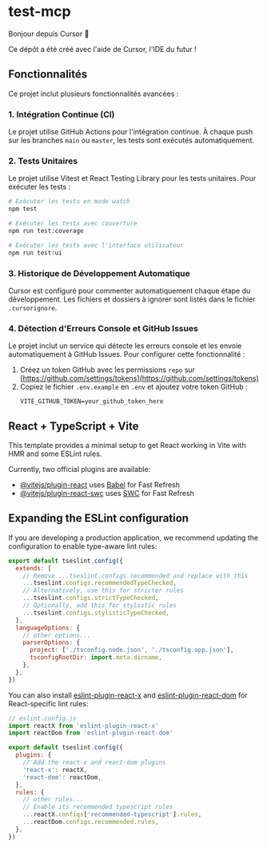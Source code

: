 # test-mcp

Bonjour depuis Cursor 👋

Ce dépôt a été créé avec l'aide de Cursor, l'IDE du futur !

## Fonctionnalités

Ce projet inclut plusieurs fonctionnalités avancées :

### 1. Intégration Continue (CI)

Le projet utilise GitHub Actions pour l'intégration continue. À chaque push sur les branches `main` ou `master`, les tests sont exécutés automatiquement.

### 2. Tests Unitaires

Le projet utilise Vitest et React Testing Library pour les tests unitaires. Pour exécuter les tests :

```bash
# Exécuter les tests en mode watch
npm test

# Exécuter les tests avec couverture
npm run test:coverage

# Exécuter les tests avec l'interface utilisateur
npm run test:ui
```

### 3. Historique de Développement Automatique

Cursor est configuré pour commenter automatiquement chaque étape du développement. Les fichiers et dossiers à ignorer sont listés dans le fichier `.cursorignore`.

### 4. Détection d'Erreurs Console et GitHub Issues

Le projet inclut un service qui détecte les erreurs console et les envoie automatiquement à GitHub Issues. Pour configurer cette fonctionnalité :

1. Créez un token GitHub avec les permissions `repo` sur [https://github.com/settings/tokens](https://github.com/settings/tokens)
2. Copiez le fichier `.env.example` en `.env` et ajoutez votre token GitHub :
   ```
   VITE_GITHUB_TOKEN=your_github_token_here
   ```

## React + TypeScript + Vite

This template provides a minimal setup to get React working in Vite with HMR and some ESLint rules.

Currently, two official plugins are available:

- [@vitejs/plugin-react](https://github.com/vitejs/vite-plugin-react/blob/main/packages/plugin-react/README.md) uses [Babel](https://babeljs.io/) for Fast Refresh
- [@vitejs/plugin-react-swc](https://github.com/vitejs/vite-plugin-react-swc) uses [SWC](https://swc.rs/) for Fast Refresh

## Expanding the ESLint configuration

If you are developing a production application, we recommend updating the configuration to enable type-aware lint rules:

```js
export default tseslint.config({
  extends: [
    // Remove ...tseslint.configs.recommended and replace with this
    ...tseslint.configs.recommendedTypeChecked,
    // Alternatively, use this for stricter rules
    ...tseslint.configs.strictTypeChecked,
    // Optionally, add this for stylistic rules
    ...tseslint.configs.stylisticTypeChecked,
  ],
  languageOptions: {
    // other options...
    parserOptions: {
      project: ['./tsconfig.node.json', './tsconfig.app.json'],
      tsconfigRootDir: import.meta.dirname,
    },
  },
})
```

You can also install [eslint-plugin-react-x](https://github.com/Rel1cx/eslint-react/tree/main/packages/plugins/eslint-plugin-react-x) and [eslint-plugin-react-dom](https://github.com/Rel1cx/eslint-react/tree/main/packages/plugins/eslint-plugin-react-dom) for React-specific lint rules:

```js
// eslint.config.js
import reactX from 'eslint-plugin-react-x'
import reactDom from 'eslint-plugin-react-dom'

export default tseslint.config({
  plugins: {
    // Add the react-x and react-dom plugins
    'react-x': reactX,
    'react-dom': reactDom,
  },
  rules: {
    // other rules...
    // Enable its recommended typescript rules
    ...reactX.configs['recommended-typescript'].rules,
    ...reactDom.configs.recommended.rules,
  },
})
```
